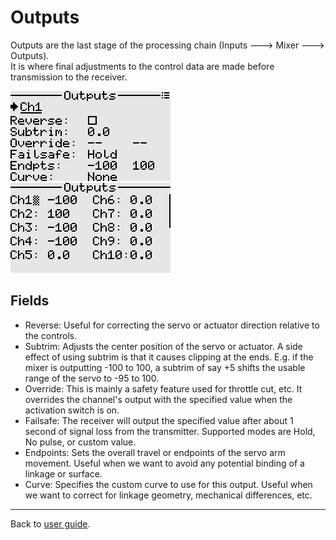 # Outputs

Outputs are the last stage of the processing chain (Inputs ---> Mixer ---> Outputs).  
It is where final adjustments to the control data are made before transmission to the receiver.

<p align="left">
<img src="images/screenshots/outputs.png"/>
<img src="images/screenshots/outputs_monitor.png"/>
</p>

## Fields

- Reverse: Useful for correcting the servo or actuator direction relative to the controls.
- Subtrim: Adjusts the center position of the servo or actuator. A side effect of using subtrim 
is that it causes clipping at the ends. E.g. if the mixer is outputting -100 to 100, a subtrim of say +5 
shifts the usable range of the servo to -95 to 100.
- Override: This is mainly a safety feature used for throttle cut, etc. It overrides the channel's output 
with the specified value when the activation switch is on.
- Failsafe: The receiver will output the specified value after about 1 second of signal loss from the transmitter.
Supported modes are Hold, No pulse, or custom value.
- Endpoints: Sets the overall travel or endpoints of the servo arm movement. Useful when we want to avoid any potential binding of a linkage or surface.
- Curve: Specifies the custom curve to use for this output. Useful when we want to correct for linkage geometry, mechanical differences, etc.

---

Back to [user guide](user_guide.md).